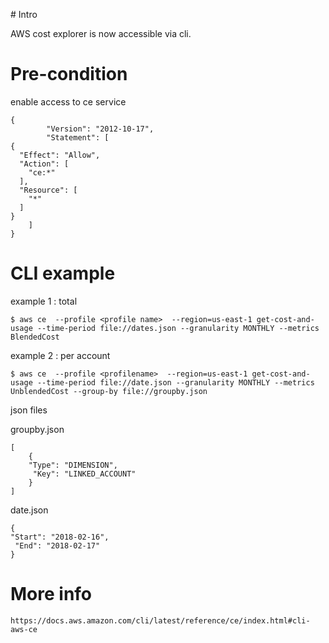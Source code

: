 
# Intro 


AWS cost explorer is now accessible via cli.


# Pre-condition 


enable access to ce service 

	{
  			"Version": "2012-10-17",
  			"Statement": [
    {
      "Effect": "Allow",
      "Action": [
        "ce:*"
      ],
      "Resource": [
        "*"
      ]
    }
  		]
  	}



# CLI example

example 1 : total
 
 	$ aws ce  --profile <profile name>  --region=us-east-1 get-cost-and-usage --time-period file://dates.json --granularity MONTHLY --metrics BlendedCost
 
example 2 : per account

	$ aws ce  --profile <profilename>  --region=us-east-1 get-cost-and-usage --time-period file://date.json --granularity MONTHLY --metrics UnblendedCost --group-by file://groupby.json
	

json files

groupby.json

	[	
		{
		"Type": "DIMENSION",
		 "Key": "LINKED_ACCOUNT"
		}
	]

date.json

	{
  	"Start": "2018-02-16",
 	 "End": "2018-02-17"
	}




	



# More info


	https://docs.aws.amazon.com/cli/latest/reference/ce/index.html#cli-aws-ce

